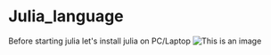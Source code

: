 # Julia_language
Before starting julia let's install julia on PC/Laptop
![This is an image](https://myoctocat.com/assets/images/base-octocat.svg)
